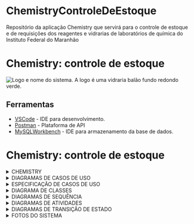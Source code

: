 # ChemistryControleDeEstoque
Repositório da aplicação Chemistry que servirá para o controle de estoque e de requisições dos reagentes e vidrarias de laboratórios de química do Instituto Federal do Maranhão

# Chemistry: controle de estoque
<fig>
<img src="https://i.imgur.com/PPJIJ6l.jpg" alt="Logo e nome do sistema. A logo é uma vidraria balão fundo redondo verde.">
</fig>

## Ferramentas
* [VSCode](https://code.visualstudio.com/) - IDE para desenvolvimento.
* [Postman]() - Plataforma de API
* [MySQLWorkbench](https://www.mysql.com/products/workbench/) - IDE para armazenamento da base de dados.

# Chemistry: controle de estoque

<details><summary>CHEMISTRY</summary>
<p>

## Introdução


Este sistema possui o objetivo principal de auxiliar na gestão e controle de vidrarias e reagentes químicos dos laboratórios de química do Instituto Federal do Maranhão. É possível adicionar, remover e editar os produtos, e registrar solicitações de materiais feitas pelos professores e alunos pesquisadores do instituto.

O estoque pode ser acessado através de qualquer navegador *web*.

## Análise técnica

### Descrição do ambiente técnico

O sistema é composto por um banco de dados e uma interface web. Funcionalidades principais:

* **F1** - Solicitação de materiais
* **F2** - Cadastro de usuários e materiais
* **F3** - Controle de estoque

As ferramentas utilizadas para o desenvolvimento incluem Java, que é uma linguagem de programação utilizada para o Back-end (Spring Boot), para front-end foi utilizado HTML, CSS e JavaScript, e MySQL atuando como sistema gerenciador de banco de dados relacional.

### Histórico de revisões do documento

| DATA | VERSÃO | DESCRIÇÃO DA ALTERAÇÃO | AUTOR |
| --- | --- | --- | --- |
| 19/05/2022 | 1.1 | Criação deste Documento. | Todos |
| 23/06/2021 | 1.2 | Inclusão dos Diagramas de Caso de Uso. | Eduardo e Regiana | 
| 24/06/2021 | 1.3 | Inclusão do Diagrama de Classes. | Ana Paula e Andressa | 
| 24/06/2022 | 1.4 | Inclusão da Especificação do Caso de Uso 4, Diagrama de Sequência e Transição de Estado. | Eduardo |
| 25/05/2021 | 1.5 | Inclusão de RF003, RF004, RF006, RF007, RF009, RF010, RF012, RF013, RF014 e RF015. Alteração dos Requisitos RF011, RF016, RF017 e RF018. | Todos |
| 25/05/2021 | 1.6 | Inclusão dos Diagramas dos Casos de Uso 2, 3, 5, 6 e 8. | Regiana |
| 25/05/2021 | 1.7 | Atualização do Diagrama de Classes. | Ana Paula e Andressa |
| 26/06/2022 | 1.8 | Inclusão da Especificação do Caso de Uso 5 e Diagrama de Transição de Estado. | Ana Paula |
| 26/06/2022 | 1.9 | Inclusão da Especificação do Caso de Uso 6, Diagrama de Sequência e Transição de Estado. | Andressa |
| 26/06/2022 | 1.10 | Inclusão do Diagrama de Sequência e Transição de Estado do Caso de Uso 8. | Regiana |
| 27/06/2022 | 1.11 | Inclusão da Especificação do Caso de Uso 8. | Regiana |
| 27/06/2022 | 1.12 | Inclusão do Diagrama de Sequência do Caso de Uso 5. | Ana Paula |
| 27/06/2022 | 1.13 | Revisão e conclusão | Todos |
| 05/10/2022 | 2.1 | Correção de Casos de Uso | Todos |
| 10/10/22 | 2.2 | Criação dos Diagramas de Transição de Estado, inserção dos Diagramas de Atividades e correção do Diagrama de Classes. | Todos |
| 13/10/22 | 2.3 | Correção do Diagrama de Sequência do Caso de Uso 8. | Regiana |

### Problema de negócio
O sistema de gerenciamento de estoque do laboratório de química tem como objetivo permitir a administração dos devidos produtos (reagente e vidraria) de modo a permitir a adição, remoção e edição dos produtos, além de registar as solicitações feitas pelos professores e alunos pesquisadores aos produtos.

### Levantamento de requisitos  
Os requisitos foram validados com o cliente e aprovados.

### Requisitos Funcionais
Respeitando a proposta, o sistema deverá atender os seguintes requisitos:

* **RF1** - Criar e manter três perfis de Usuário.
* **RF2** - Criar e manter Usuários.
* **RF3** - Cadastrar e manter Categorias.
* **RF4** - Cadastrar e manter Setores.
* **RF5** - Cadastrar e manter Materiais.
* **RF6** - Atualizar Estoque.
* **RF7** - Procurar Materiais.
* **RF8** - Realizar Solicitação.
* **RF9** - Visualizar Solicitações.
* **RF10** - Validar Solicitações.
* **RF11** - Emitir FISPQ.
* **RF12** - Emitir Relatório Parcial e Geral.
* **RF13** - Emitir Relatório para Polícia Federal.
* **RF14** - Emitir Relatório para o Exército.
* **RF15** - Emitir Relatório com listagem de Materias para reposição.

### Requisitos Não Funcionais
Respeitando a proposta, o sistema deverá atender os seguintes requisitos não funcionais:

* **RNF1** - Estrutura Organizacional do Sistema.
* **RNF2** - Desenvolvimento para Web.
* **RNF3** - Utilizar Banco de Dados Sql.

## Regras de Negócio

_Solicitação de materiais com antecedência_  

* **RGN1** -  As solicitações de materiais para grupos de ensino devem ser feitas pelo tipo de usuário “Professor” com 48 horas (2 dias) de antecedência do prazo de entrega.

_Validade dos Reagentes_  

* **RGN2** - Os reagentes com validade fora do prazo só deverão ser disponibilizados para funções não relacionadas à pesquisa. Caso contrário, o mesmo deverá estar dentro da validade.

</p>
</details>

<details><summary>DIAGRAMAS DE CASOS DE USO</summary>
<p>

## Diagramas de Casos de Uso
* **Caso de Uso 1** - Visão Geral
![Screenshot](Diagramas/vis%C3%A3o_geral.png)

* **Caso de Uso 2** - Logar no Sistema

![Screenshot](Diagramas/logar_sistema.png)

* **Caso de Uso 3** - Criar e Manter Materiais
![Screenshot](Diagramas/criar_manter_materiais.png)

* **Caso de Uso 4** - Procurar Materiais
![Screenshot](Diagramas/procurar_materiais.png)

* **Caso de Uso 5** - Realizar Solicitação
![Screenshot](Diagramas/realizar_solicitacao.png)

* **Caso de Uso 6** - Visualizar Solicitação
![Screenshot](Diagramas/visualizar_solicitacao.png)

* **Caso de Uso 7** - Atualizar Estoque
![Screenshot](Diagramas/atualizar_estoque.png)

* **Caso de Uso 8** - Emitir FISPQ
![Screenshot](Diagramas/emitir_fispq.png)

* **Caso de Uso 9** - Emitir Relatórios
![Screenshot](Diagramas/emitir_relatorio.png)

</p>
</details>

<details><summary>ESPECIFICAÇÃO DE CASOS DE USO</summary>
<p>

## Especificação de Casos de Uso
* **Caso de Uso 4** - Procurar Materiais

| Objetivo | Requisitos| Atores | Prioridade | Pré-condições |
| :---: | :---: | :---: | :---: | :---: |
| Permitir que o Técnico Principal, o Técnico Auxiliar, os Professores e Pesquisadores encontre os materiais a partir de um determinado tipo de pesquisa, seja por código de barra, por características ou nome, ao realizar a pesquisa pelo mesmo no sistema de Gerenciamento de Materiais. | Ter sido cadastrado como usuário correspondente um dos níveis de acesso que permitam tais ações de procura supracitadas. | Técnico Principal, Técnico Auxiliar, Professores e Pesquisadores. | Alta | Os materiais devem ter sido cadastrados e armazenados no banco de dados anteriormente. |

| Frequência de Uso | Criticalidade | Fluxo Principal | Fluxo Alternativo | Pós-condição |
| :---: | :---: | :---: | :---: | :---: |
| Frequente. | Média. | 1. O usuário deve realizar login. 2. O usuário vai até o menu de busca e descreve a informação que deseja pesquisar. | 1. Ao estar no menu de busca, o usuário pode pesquisar utilizando o nome do material, seu código de barra ou uma característica própria. | 1. Após a pesquisa ter sido realizada, teremos uma lista com os materiais caracterizados pela pesquisa (o resultado pode ser diferente dependendo do tipo de pesquisa utilizada). |

* **Caso de Uso 5** - Realizar Solicitação

| Objetivo | Requisitos| Atores | Prioridade | Pré-condições |
| :---: | :---: | :---: | :---: | :---: |
| Permitir que Professores e Pesquisadores solicitem o material necessário para uso. | Estar cadastrado como Usuário Solicitante e realizar a solicitação com até 48 horas de antecedência. |Professores e Pesquisadores. | Alta | Os materiais (reagentes e vidrarias) devem ter sido cadastrados e armazenados no banco de dados no setor correspondente à solicitação. |

| Frequência de Uso | Fluxo Principal | Fluxo Alternativo | Pós-condição |
| :---: | :---: | :---: | :---: |
| Frequente. | 1. Este caso de uso começa quando um Usuário Solicitante logado realiza uma solicitação de materiais no Sistema. 2. O Sistema verifica a disponibilidade dos materiais solicitados 3. Os materiais solicitados estão disponíveis para o Usuário Solicitante. 4. O Técnico valida a solicitação. 5. O Sistema confirma a solicitação e o Usuário pode fazer a retirada dos materiais solicitados. | 4. Um ou mais materiais solicitados não estão disponíveis. 5. O Sistema informa ao Usuário que a solicitação não foi confirmada. | O estoque de materiais do setor é atualizado no banco de dados. |

* **Caso de Uso 6** - Vizualizar Solicitações

| Objetivo | Requisitos| Atores | Prioridade | Pré-condições |
| :---: | :---: | :---: | :---: | :---: |
| Permitir que o usuário visualize as solicitações, podendo realizar consultas que permitem verificar quais já foram realizadas, além de mostrar as pendentes de aprovação. | Deve haver materiais armazenados no banco de dados que já foram sujeitos previamente a solicitação. | Técnico Principal, Técnico Auxiliar, Professores e Pesquisadores. | Desejável | Ter feito login no sistema, e ser usuário correspondente ao nível de acesso que permite realizar tal ação. |

| Frequência de Uso | Criticalidade | Fluxo Principal | Fluxo Alternativo | Pós-condição |
| :---: | :---: | :---: | :---: | :---: |
| Alta. | Média. | 1. O usuário deve realizar login. 2. O sistema deverá iniciar a janela “Visualizar solicitações”, quando o usuário clicar no item “Pesquisar” do menu na aba de “Solicitações" 3. O sistema iniciará uma conexão com o banco de dados. 4. A exibição de dados pode ser feita de maneira geral ou por busca de solicitação específica. 5. O sistema precisará exibir os dados de todas as solicitações feitas. 6. Caso o usuário deseje buscar uma solicitação em específico, ele deverá informar a vidraria/reagente. 7. O sistema terá de buscar as solicitações associadas às informações requeridas. 8. O sistema então, deverá exibir os dados localizados. | 1. O sistema precisa manter a tela ativa independente do tempo que o usuário leva para informar os dados solicitados, se necessário. 2. Caso o sistema não conseguir realizar a procura pela solicitação deve informar na janela o erro gerado. 3. Ao realizar a busca de solicitações específicas e não encontrar a consulta, o sistema irá informar na janela que não conseguiu localizar as informações referentes à pesquisa escolhida e se possível, por meio de SQL Exceptions, informar o erro gerado. | 1. Após a busca pela solicitação ter sido realizada, o sistema retornará o resultado da consulta com os dados relativos a busca feita de forma detalhada, podendo ser visualizado o“status” de cada solicitação e demais informações necessárias. |

* **Caso de Uso 8** - Emitir FISPQ

| Objetivo | Requisitos| Atores | Prioridade | Pré-condições |
| :---: | :---: | :---: | :---: | :---: |
| Permitir que o usuário tenha acesso ao arquivo em formato PDF (para visualização e download) da Ficha de Informação de Segurança para Produtos Químicos (FISPQ) para cada reagente cadastrado, através da pesquisa pelo mesmo no sistema de Gerenciamento de Materiais. | Ter sido cadastrado como usuário. | Técnico Principal, Técnico Auxiliar, Professores e Pesquisadores. | Alta | Os materiais devem ter sido cadastrados e armazenados no banco de dados anteriormente, junto com o arquivo PDF. |

| Frequência de Uso | Criticalidade | Fluxo Principal | Fluxo Alternativo | Pós-condição |
| :---: | :---: | :---: | :---: | :---: |
| Frequente. | Média. | 1. O usuário realiza o login, informando seus dados cadastrados anteriormente. 2. Na tela principal, clicar na opção Procurar Material e seguir os passos da especificação desse caso de uso. 3. Após encontrar o material solicitado, clicar na opção Emitir FISPQ, presente na tela de apresentação das informações do material pesquisado. 4. Será exibido a FISPQ do material e a opção Baixar. | 5. Caso a FISPQ do material pesquisado não esteja disponível no sistema, apresente uma mensagem de erro. 6. Envia mensagem de alerta ao Técnico Principal da ausência da FISPQ deste material. | Após clicar na opção de baixar FISPQ, o sistema irá abrir uma aba no navegador com o arquivo em formato PDF. O arquivo fica disponível para visualização e download. |

</p>
</details>

<details><summary>DIAGRAMA DE CLASSES</summary>
<p>

## Diagrama de Classes 

![Screenshot](Diagramas/diagrama_classe.png)

</p>
</details>

<details><summary>DIAGRAMAS DE SEQUÊNCIA</summary>
<p>

## Diagramas de Sequência
* **Caso de Uso 4** - Procurar Materiais
![Screenshot](Diagramas/procurar_material_sequencia.png)

* **Caso de Uso 5** - Realizar Solicitação
![Screenshot](Diagramas/realizar_solicitacao_sequencia.png)

* **Caso de Uso 6** - Visualizar Solicitação
![Screenshot](Diagramas/realizar_solicitacao_sequencia.png)

* **Caso de Uso 8** - Emitir FISPQ
![Screenshot](Diagramas/emitir_fispq_sequencia.png)

</p>
</details>

<details><summary>DIAGRAMAS DE ATIVIDADES</summary>
<p>

## Diagramas de Atividades
* **Caso de Uso 4** - Procurar Materias
![Screenshot](Diagramas/procurar_materiais_atividades.png)

* **Caso de Uso 5** - Realizar Solicitação
![Screenshot](Diagramas/realizar_solicitacao_atividades.png)

* **Caso de Uso 6** - Visualizar Solicitações
![Screenshot](Diagramas/visualizar_solicitacao_atividades.png)

* **Caso de Uso 8** - Emitir FISPQ
![Screenshot](Diagramas/emitir_fispq_atividades.png)

</p>
</details>

<details><summary>DIAGRAMAS DE TRANSIÇÃO DE ESTADO</summary>
<p>

## Diagramas de Transição de Estado
* **Transição de Estado 1** - Usuário
![Screenshot](Diagramas/usuario_transicao_estado.png)

* **Transição de Estado 2** - Material
![Screenshot](Diagramas/material_transicao_estado.png)

* **Transição de Estado 3** - Solicitação
![Screenshot](Diagramas/solicitacao_transicao_estado.png)

* **Transição de Estado 4** - Relatório
![Screenshot](Diagramas/relatorio_transicao_estado.png)

* **Transição de Estado 5** - FISPQ
![Screenshot](Diagramas/fispq_transicao_estado.png)

</p>
</details>

<details><summary>FOTOS DO SISTEMA</summary>
<p>

## Fotos

* **Procurar Material**
![Screenshot](Prints/procurar_material.png)

* **Cadastro Reagente**
![Screenshot](Prints/cadastrar_reagente.png)

* **Cadastro Vidraria**
![Screenshot](Prints/cadastrar_vidraria.png)

* **Cadastro Setor**
![Screenshot](Prints/cadastro_setor.png)

* **Tela Inicial Administrador**
![Screenshot](Prints/tela_inicial_adm.png)

* **Tela Inicial Outros**
![Screenshot](Prints/tela_inicial_others.png)

* **Cadastro Usuários**
![Screenshot](Prints/cadastro_usuario.png)

* **Tela de Login**
![Screenshot](Prints/login.png)

* **Minhas Solicitações**
![Screenshot](Prints/minha_solicitacao.png)

* **Novas Solicitações**
![Screenshot](Prints/nova_solicitacao_01.png)

* **Novas Solicitações**
![Screenshot](Prints/nova_solicitacao_02.png)

* **Procurar Material**
![Screenshot](Prints/procurar_material.png)

* **Recuperar Senha**
![Screenshot](Prints/recuperar_senha.png)

* **Relatório Diário**
![Screenshot](Prints/relatorio_diario.png)

* **Relatório Exército**
![Screenshot](Prints/relatorio_exercito.png)

* **Relatório Mensal**
![Screenshot](Prints/relatorio_mensal.png)

* **Relatório Polícia Deferal**
![Screenshot](Prints/relat%C3%B3rio_pf.png)

* **Ver Reagente**
![Screenshot](Prints/ver_reagente.png)

* **Ver Solicitação**
![Screenshot](Prints/ver_solicitacao.png)

</p>
</details>
